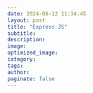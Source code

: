 ```yaml
---
date: 2024-06-12 11:34:45
layout: post
title: "Express JS"
subtitle:
description:
image:
optimized_image:
category:
tags:
author:
paginate: false
---
```

